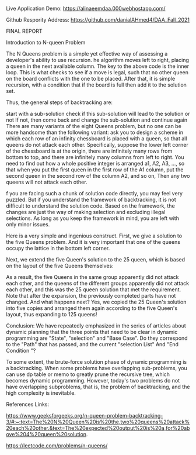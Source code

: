Live Application Demo: https://alinaeemdaa.000webhostapp.com/

Github Respority Address: https://github.com/danialAHmed4/DAA_Fall_2021


FINAL REPORT

Introduction to N-queen Problem

The N Queens problem is a simple yet effective way of assessing a developer's ability to use recursion.
he algorithm moves left to right, placing a queen in the next available column. The key to the above code is the inner loop. This is what checks to see if a move is legal, such that no other queen on the board conflicts with the one to be placed. After that, 
it is simple recursion, with a condition that if the board is full then add it to the solution set.

Thus, the general steps of backtracking are:

start with a sub-solution
check if this sub-solution will lead to the solution or not
If not, then come back and change the sub-solution and continue again
There are many variants of the eight Queens problem, but no one can be more handsome than the following variant: ask you to design a scheme in which each row of an infinity chessboard is placed with a queen, so that all queens do not attack each other. 
Specifically, suppose the lower left corner of the chessboard is at the origin, 
there are infinitely many rows from bottom to top, and there are infinitely many columns from left to right. 
You need to find out how a whole positive integer is arranged a1, A2, A3, ..., so that when you put the first queen in the first row of the A1 column, put the second queen in the second row of the column A2, and so on, Then any two queens will not attack each other.

f you are facing such a chunk of solution code directly, you may feel very puzzled. But if you understand the framework of backtracking, it is not difficult to understand the solution code. Based on the framework, the changes are just the way of making selection and excluding illegal selections. 
As long as you keep the framework in mind, you are left with only minor issues.

Here is a very simple and ingenious construct. First, we give a solution to the five Queens problem. And it is very important that one of the queens occupy the lattice in the bottom left corner.

Next, we extend the five Queen's solution to the 25 queen, which is based on the layout of the five Queens themselves:

As a result, the five Queens in the same group apparently did not attack each other, and the queens of the different groups apparently did not attack each other, 
and this was the 25 queen solution that met the requirement. Note that after the expansion, the previously completed parts have not changed. And what happens next? Yes, 
we copied the 25 Queen's solution into five copies and arranged them again according to the five Queen's layout, thus expanding to 125 queens!

Conclusion:
We have repeatedly emphasized in the series of articles about dynamic planning that the three points that need to be clear in dynamic programming are "State", "selection" and "Base Case". 
Do they correspond to the "Path" that has passed, and the current "selection List" And "End Condition "?

To some extent, the brute-force solution phase of dynamic programming is a backtracking. When some problems have overlapping sub-problems, 
you can use dp table or memo to greatly prune the recursive tree, which becomes dynamic programming. However, today's two problems do not have overlapping subproblems, that is, 
the problem of backtracking, and the high complexity is inevitable.

References Links:

https://www.geeksforgeeks.org/n-queen-problem-backtracking-3/#:~:text=The%20N%20Queen%20is%20the,two%20queens%20attack%20each%20other.&text=The%20expected%20output%20is%20a,for%20above%204%20queen%20solution.

https://leetcode.com/problems/n-queens/
